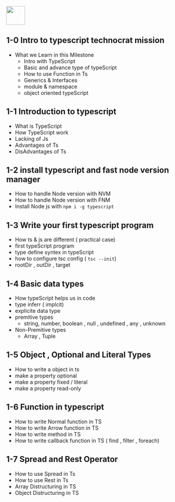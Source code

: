 <img src="https://img.icons8.com/?size=96&id=wpZmKzk11AzJ&format=png" width="50px" />

## 1-0 Intro to typescript technocrat mission

- What we Learn in this Milestone
  - Intro with TypeScript
  - Basic and advance type of typeScript
  - How to use Function in Ts
  - Generics & Interfaces
  - module & namespace
  - object oriented typeScript

## 1-1 Introduction to typescript

- What is TypeScript
- How TypeScript work
- Lacking of Js
- Advantages of Ts
- DisAdvantages of Ts

## 1-2 install typescript and fast node version manager

- How to handle Node version with NVM
- How to handle Node version with FNM
- Install Node js with `npm i -g typescript`

## 1-3 Write your first typescript program

- How ts & js are different ( practical case)
- first typeScript program
- type define syntex in typeScript
- how to configure tsc config ( `tsc --init`)
- rootDir , outDir , target

## 1-4 Basic data types

- How typeScript helps us in code
- type inferr ( implcit)
- explicite data type
- premitive types
  - string, number, boolean , null , undefined , any , unknown
- Non-Premitive types
  - Array , Tuple

## 1-5 Object , Optional and Literal Types

- How to write a object in ts
- make a property optional
- make a property fixed / literal
- make a property read-only

## 1-6 Function in typescript

- How to write Normal function in TS
- How to write Arrow function in TS
- How to write method in TS
- How to write callback function in TS ( find , filter , foreach)

## 1-7 Spread and Rest Operator

- How to use Spread in Ts
- How to use Rest in Ts
- Array Distructuring in TS
- Object Distructuring in TS
